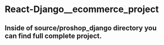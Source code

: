 # React-Django__ecommerce_project

## Inside of source/proshop_django directory you can find full complete project.
